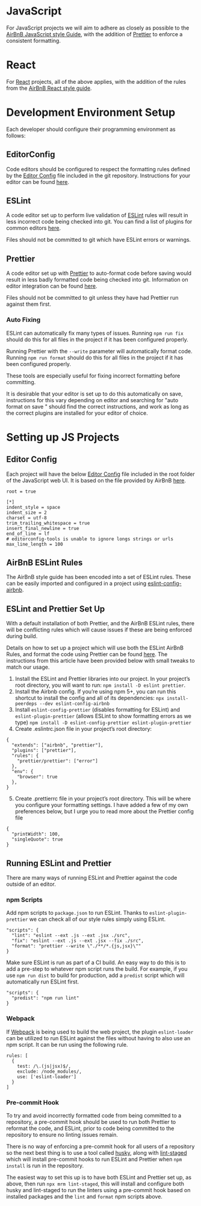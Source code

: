 # JavaScript

For JavaScript projects we will aim to adhere as closely as possible to the [AirBnB JavaScript style Guide](https://github.com/airbnb/javascript), with the addition of [Prettier](https://prettier.io/) to enforce a consistent formatting.

# React

For [React](https://reactjs.org) projects, all of the above applies, with the addition of the rules from the [AirBnB React style guide](https://github.com/airbnb/javascript/tree/master/react).

# Development Environment Setup

Each developer should configure their programming environment as follows:

## EditorConfig

Code editors should be configured to respect the formatting rules defined by the [Editor Config](http://editorconfig.org/) file included in the git repository. Instructions for your editor can be found [here](http://editorconfig.org/#download).

## ESLint

A code editor set up to perform live validation of [ESLint](https://eslint.org/) rules will result in less incorrect code being checked into git. You can find a list of plugins for common editors [here](https://eslint.org/docs/user-guide/integrations).

Files should not be committed to git which have ESLint errors or warnings.

## Prettier

A code editor set up with [Prettier](https://prettier.io/) to auto-format code before saving would result in less badly formatted code being checked into git. Information on editor integration can be found [here](https://prettier.io/docs/en/editors.html).

Files should not be committed to git unless they have had Prettier run against them first.

### Auto Fixing

ESLint can automatically fix many types of issues. Running `npm run fix` should do this for all files in the project if it has been configured properly.

Running Prettier with the `--write` parameter will automatically format code. Running `npm run format` should do this for all files in the project if it has been configured properly.

These tools are especially useful for fixing incorrect formatting before committing.

It is desirable that your editor is set up to do this automatically on save, instructions for this vary depending on editor and searching for "auto format on save <editor name>" should find the correct instructions, and work as long as the correct plugins are installed for your editor of choice.

# Setting up JS Projects

## Editor Config

Each project will have the below [Editor Config](http://editorconfig.org/) file included in the root folder of the JavaScript web UI. It is based on the file provided by AirBnB [here](https://github.com/airbnb/javascript/blob/master/.editorconfig).

```
root = true

[*]
indent_style = space
indent_size = 2
charset = utf-8
trim_trailing_whitespace = true
insert_final_newline = true
end_of_line = lf
# editorconfig-tools is unable to ignore longs strings or urls
max_line_length = 100
```

## AirBnB ESLint Rules

The AirBnB style guide has been encoded into a set of ESLint rules. These can be easily imported and configured in a project using [eslint-config-airbnb](https://www.npmjs.com/package/eslint-config-airbnb).

## ESLint and Prettier Set Up

With a default installation of both Prettier, and the AirBnB ESLint rules, there will be conflicting rules which will cause issues if these are being enforced during build.

Details on how to set up a project which will use both the ESLint AirBnB Rules, and format the code using Prettier can be found [here](https://blog.echobind.com/integrating-prettier-eslint-airbnb-style-guide-in-vscode-47f07b5d7d6a). The instructions from this article have been provided below with small tweaks to match our usage.

1. Install the ESLint and Prettier libraries into our project. In your project’s root directory, you will want to run: `npm install -D eslint prettier`.
2. Install the Airbnb config. If you’re using npm 5+, you can run this shortcut to install the config and all of its dependencies: `npx install-peerdeps --dev eslint-config-airbnb`
3. Install `eslint-config-prettier` (disables formatting for ESLint) and `eslint-plugin-prettier` (allows ESLint to show formatting errors as we type) `npm install -D eslint-config-prettier eslint-plugin-prettier`
4. Create .eslintrc.json file in your project’s root directory:

```
{
  "extends": ["airbnb", "prettier"],
  "plugins": ["prettier"],
  "rules": {
    "prettier/prettier": ["error"]
  },
  "env": {
    "browser": true
  },
}
```

5. Create .prettierrc file in your project’s root directory. This will be where you configure your formatting settings. I have added a few of my own preferences below, but I urge you to read more about the Prettier config file

```
{
  "printWidth": 100,
  "singleQuote": true
}
```

## Running ESLint and Prettier

There are many ways of running ESLint and Prettier against the code outside of an editor.

### npm Scripts

Add npm scripts to `package.json` to run ESLint. Thanks to `eslint-plugin-prettier` we can check all of our style rules simply using ESLint.

```
"scripts": {
  "lint": "eslint --ext .js --ext .jsx ./src",
  "fix": "eslint --ext .js --ext .jsx --fix ./src",
  "format": "prettier --write \"./**/*.{js,jsx}\""
}
```

Make sure ESLint is run as part of a CI build. An easy way to do this is to add a pre-step to whatever npm script runs the build. For example, if you use `npm run dist` to build for production, add a `predist` script which will automatically run ESLint first.

```
"scripts": {
  "predist": "npm run lint"
}
```

### Webpack

If [Webpack](https://webpack.js.org) is being used to build the web project, the plugin `eslint-loader` can be utilized to run ESLint against the files without having to also use an npm script. It can be run using the following rule.

```
rules: [
  {
    test: /\.(js|jsx)$/,
    exclude: /node_modules/,
    use: ['eslint-loader']
  }
]
```

### Pre-commit Hook

To try and avoid incorrectly formatted code from being committed to a repository, a pre-commit hook should be used to run both Prettier to reformat the code, and ESLint, prior to code being committed to the repository to ensure no linting issues remain.

There is no way of enforcing a pre-commit hook for all users of a repository so the next best thing is to use a tool called [husky](https://github.com/typicode/husky), along with [lint-staged](https://github.com/okonet/lint-staged) which will install pre-commit hooks to run ESLint and Prettier when `npm install` is run in the repository.

The easiest way to set this up is to have both ESLint and Prettier set up, as above, then run `npx mrm lint-staged`, this will install and configure both husky and lint-staged to run the linters using a pre-commit hook based on installed packages and the `lint` and `format` npm scripts above.
